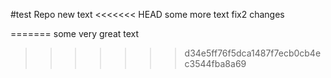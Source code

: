 #test Repo
new text
<<<<<<< HEAD
some more text
fix2 changes

=======
some very great text
>>>>>>> d34e5ff76f5dca1487f7ecb0cb4ec3544fba8a69
